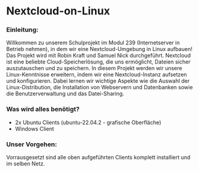 # Nextcloud-on-Linux

### Einleitung:

Willkommen zu unserem Schulprojekt im Modul 239 (Internetserver in Betrieb nehmen), in dem wir eine Nextcloud-Umgebung in Linux aufbauen! Das Projekt wird mit Robin Kraft und Samuel Nick durchgeführt. Nextcloud ist eine beliebte Cloud-Speicherlösung, die uns ermöglicht, Dateien sicher auszutauschen und zu speichern. In diesem Projekt werden wir unsere Linux-Kenntnisse erweitern, indem wir eine Nextcloud-Instanz aufsetzen und konfigurieren. Dabei lernen wir wichtige Aspekte wie die Auswahl der Linux-Distribution, die Installation von Webservern und Datenbanken sowie die Benutzerverwaltung und das Datei-Sharing. 

### Was wird alles benötigt?

- 2x Ubuntu Clients (ubuntu-22.04.2 - grafische Oberfläche)
- Windows Client


### Unser Vorgehen:

Vorrausgesetzt sind alle oben aufgeführten Clients komplett installiert und im selben Netz.
